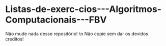 # Listas-de-exerc-cios---Algoritmos-Computacionais---FBV
Não mude nada desse repositório!
\n Não copie sem dar os devidos creditos!
